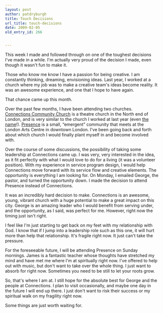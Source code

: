 ```yaml
---
layout: post
author: patdryburgh
title: Touch Decisions
url_title: touch-decisions
date: 2009-02-05
old_entry_id: 266


---
```


This week I made and followed through on one of the toughest decisions I've made in a while. I'm actually very proud of the decision I made, even though it wasn't fun to make it.

Those who know me know I have a passion for being creative. I am constantly thinking, dreaming, envisioning ideas. Last year, I worked at a church where my job was to make a creative team's ideas become reality. It was an awesome experience, and one that I hope to have again.

That chance came up this month.

Over the past few months, I have been attending two churches. <a href="http://connectionschurch.ca/">Connections Community Church</a> is a theatre church in the North end of London, and is very similar to the church I worked at last year (even <a href="http://connexuscommunity.com/">the name</a>!). <a href="http://presencelondon.com/">Presence</a> is a small, “emergent” community that meets at the London Arts Centre in downtown London. I've been going back and forth about which church I would finally plant myself in and become involved with.

Over the course of some discussions, the possibility of taking some leadership at Connections came up. I was very, very interested in the idea, as it fit perfectly with what I would love to do for a living (it was a volunteer position). With my experience in service program design, I would help Connections move forward with its service flow and creative elements. The opportunity is everything I am looking for. 
On Monday, I emailed George, the pastor, and turned the opportunity down. I made the decision to attend Presence instead of Connections.

It was an incredibly hard decision to make. Connections is an awesome, young, vibrant church with a huge potential to make a great impact on this city. George is an amazing leader who I would benefit from serving under, and the opportunity, as I said, was perfect for me. However, right now the timing just isn't right.

I feel like I'm just starting to get back on my feet with my relationship with God. I know that if I jump into a leadership role such as this one, it will hurt more than help that relationship. It's fragile right now. It just can't take the pressure.

For the foreseeable future, I will be attending Presence on Sunday mornings. James is a fantastic teacher whose thoughts have stretched my mind and have met me where I'm at spiritually right now. I've offered to help out with music, but don't want to take over the whole thing. I just want to absorb for right now. Sometimes you need to be still to let your roots grow.

So, that's where I am at. I still hope for the absolute best for George and the people at Connections. I plan to visit occasionally, and maybe one day in the future I will end up there. I just don't want to risk their success or my spiritual walk on my fragility right now.

Some things are just worth waiting for.